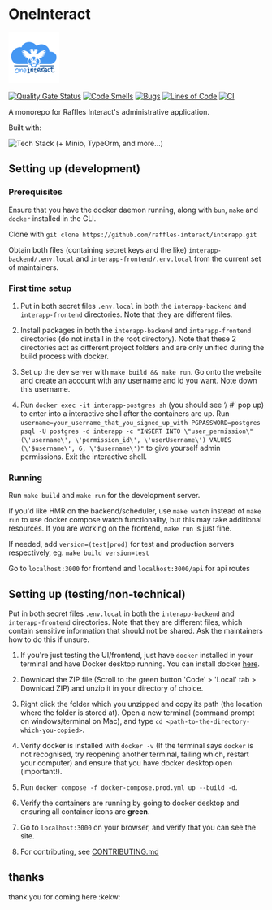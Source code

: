 # OneInteract

<img src='./interapp-frontend/public/oneinteract.png' width='100'/>

[![Quality Gate Status](https://sonarcloud.io/api/project_badges/measure?project=raffles-interact_interapp&metric=alert_status)](https://sonarcloud.io/summary/new_code?id=raffles-interact_interapp)
[![Code Smells](https://sonarcloud.io/api/project_badges/measure?project=raffles-interact_interapp&metric=code_smells)](https://sonarcloud.io/summary/new_code?id=raffles-interact_interapp)
[![Bugs](https://sonarcloud.io/api/project_badges/measure?project=raffles-interact_interapp&metric=bugs)](https://sonarcloud.io/summary/new_code?id=raffles-interact_interapp)
[![Lines of Code](https://sonarcloud.io/api/project_badges/measure?project=raffles-interact_interapp&metric=ncloc)](https://sonarcloud.io/summary/new_code?id=raffles-interact_interapp)
[![CI](https://github.com/raffles-interact/interapp/actions/workflows/pipeline.yml/badge.svg)](https://github.com/raffles-interact/interapp/actions/workflows/pipeline.yml)

A monorepo for Raffles Interact's administrative application. 

Built with:

![Tech Stack](https://skillicons.dev/icons?i=nextjs,express,postgres,redis,aws,bun,typescript,nginx,docker) (+ Minio, TypeOrm, and more...)
## Setting up (development)

### Prerequisites 

Ensure that you have the docker daemon running, along with ``bun``, ``make`` and ``docker`` installed in the CLI. 

Clone with ``git clone https://github.com/raffles-interact/interapp.git``

Obtain both files (containing secret keys and the like) ``interapp-backend/.env.local`` and ``interapp-frontend/.env.local`` from the current set of maintainers.

### First time setup

1. Put in both secret files ``.env.local`` in both the ``interapp-backend`` and ``interapp-frontend`` directories. Note that they are different files.

2. Install packages in both the ``interapp-backend`` and ``interapp-frontend`` directories (do not install in the root directory). Note that these 2 directories act as different project folders and are only unified during the build process with docker.

3. Set up the dev server with ``make build && make run``. Go onto the website and create an account with any username and id you want. Note down this username.
4. Run ``docker exec -it interapp-postgres sh`` (you should see ‘/ #’ pop up) to enter into a interactive shell after the containers are up. Run 
``username=your_username_that_you_signed_up_with PGPASSWORD=postgres psql -U postgres -d interapp -c "INSERT INTO \"user_permission\" (\'username\', \'permission_id\', \'userUsername\') VALUES (\'$username\', 6, \'$username\')"``  to give yourself admin permissions. Exit the interactive shell.


### Running

Run ``make build`` and ``make run`` for the development server. 

If you'd like HMR on the backend/scheduler, use ``make watch`` instead of ``make run`` to use docker compose watch functionality, but this may take additional resources. If you are working on the frontend, ``make run`` is just fine. 

If needed, add ``version=(test|prod)`` for test and production servers respectively, eg. ``make build version=test``

Go to ``localhost:3000`` for frontend and ``localhost:3000/api`` for api routes

## Setting up (testing/non-technical)

Put in both secret files ``.env.local`` in both the ``interapp-backend`` and ``interapp-frontend`` directories. Note that they are different files, which contain sensitive information that should not be shared. Ask the maintainers how to do this if unsure.

1. If you're just testing the UI/frontend, just have ``docker`` installed in your terminal and have Docker desktop running. You can install docker [here](https://docs.docker.com/engine/install/).

2. Download the ZIP file (Scroll to the green button 'Code' > 'Local' tab > Download ZIP) and unzip it in your directory of choice.

3. Right click the folder which you unzipped and copy its path (the location where the folder is stored at). Open a new terminal (command prompt on windows/terminal on Mac), and type ``cd <path-to-the-directory-which-you-copied>``.

4. Verify docker is installed with ``docker -v`` (If the terminal says ``docker`` is not recognised, try reopening another terminal, failing which, restart your computer) and ensure that you have docker desktop open (important!).

5. Run ``docker compose -f docker-compose.prod.yml up --build -d``.

6. Verify the containers are running by going to docker desktop and ensuring all container icons are **green**.

7. Go to ``localhost:3000`` on your browser, and verify that you can see the site.

8. For contributing, see [CONTRIBUTING.md](CONTRIBUTING.md)


## thanks
thank you for coming here :kekw:
